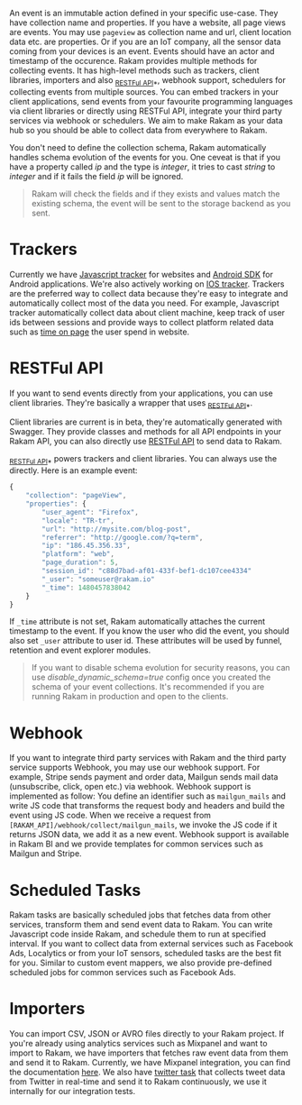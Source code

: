 An event is an immutable action defined in your specific use-case. They have collection name and properties. If you have a website, all page views are events. You may use `pageview` as collection name and url, client location data etc. are properties. Or if you are an IoT company, all the sensor data coming from your devices is an event. Events should have an actor and timestamp of the occurence. Rakam provides multiple methods for collecting events. It has high-level methods such as trackers, client libraries, importers and also <sub>[RESTFul API](//api.getrakam.com/#event)*</sub>, webhook support, schedulers for collecting events from multiple sources. You can embed trackers in your client applications, send events from your favourite programming languages via client libraries or directly using RESTFul API, integrate your third party services via webhook or schedulers. We aim to make Rakam as your data hub so you should be able to collect data from everywhere to Rakam.

You don't need to define the collection schema, Rakam automatically handles schema evolution of the events for you. One ceveat is that if you have a property called *ip* and the type is *integer*, it tries to cast *string* to *integer* and if it fails the field *ip* will be ignored.

> Rakam will check the fields and if they exists and values match the existing schema, the event will be sent to the storage backend as you sent. 

# Trackers

Currently we have [Javascript tracker](https://rakam.io/doc/buremba/rakam-javascript/master/README) for websites and [Android SDK](https://rakam.io/doc/buremba/rakam-android/master/README) for Android applications. We're also actively working on [IOS tracker](https://rakam.io/doc/buremba/rakam-ios/master/README). Trackers are the preferred way to collect data because they're easy to integrate and automatically collect most of the data you need. For example, Javascript tracker automatically collect data about client machine, keep track of user ids between sessions and provide ways to collect platform related data such as [time on page](https://rakam.io/doc/buremba/rakam-javascript/master/README#timer) the user spend in website.

# RESTFul API

If you want to send events directly from your applications, you can use client libraries. They're basically a wrapper that uses <sub>[RESTFul API](//api.getrakam.com/#event)*</sub>.

Client libraries are current is in beta, they're automatically generated with Swagger. They provide classes and methods for all API endpoints in your Rakam API, you can also directly use [RESTFul API](https://api.rakam.io) to send data to Rakam.

<sub>[RESTFul API](//api.getrakam.com/#event)*</sub> powers trackers and client libraries. You can always use the directly. Here is an example event:

```javascript
{
    "collection": "pageView",
    "properties": {
        "user_agent": "Firefox",
        "locale": "TR-tr",
        "url": "http://mysite.com/blog-post",
        "referrer": "http://google.com/?q=term",
        "ip": "186.45.356.33",
        "platform": "web",
        "page_duration": 5,
        "session_id": "c88d7bad-af01-433f-bef1-dc107cee4334"
        "_user": "someuser@rakam.io"
        "_time": 1480457838042
    }
}
```

If `_time` attribute is not set, Rakam automatically attaches the current timestamp to the event. If you know the user who did the event, you should also set `_user` attribute to user id. These attributes will be used by funnel, retention and event explorer modules.

> If you want to disable schema evolution for security reasons, you can use *disable_dynamic_schema=true* config once you created the schema of your event collections. It's recommended if you are running Rakam in production and open to the clients.

# Webhook

If you want to integrate third party services with Rakam and the third party service supports Webhook, you may use our webhook support. For example, Stripe sends payment and order data, Mailgun sends mail data (unsubscribe, click, open etc.) via webhook. Webhook support is implemented as follow: You define an identifier such as `mailgun_mails` and write JS code that transforms the request body and headers and build the event using JS code. When we receive a request from `[RAKAM_API]/webhook/collect/mailgun_mails`, we invoke the JS code if it returns JSON data, we add it as a new event.
Webhook support is available in Rakam BI and we provide templates for common services such as Mailgun and Stripe.

# Scheduled Tasks

Rakam tasks are basically scheduled jobs that fetches data from other services, transform them and send event data to Rakam. You can write Javascript code inside Rakam, and schedule them to run at specified interval. If you want to collect data from external services such as Facebook Ads, Localytics or from your IoT sensors, scheduled tasks are the best fit for you. Similar to custom event mappers, we also provide pre-defined scheduled jobs for common services such as Facebook Ads.

# Importers
You can import CSV, JSON or AVRO files directly to your Rakam project. If you're already using analytics services such as Mixpanel and want to import to Rakam, we have importers that fetches raw event data from them and send it to Rakam. Currently, we have Mixpanel integration, you can find the documentation [here](https://rakam.io/doc/buremba/rakam-data-importer/master/README).
We also have [twitter task](https://rakam.io/doc/buremba/rakam-twitter/master/README) that collects tweet data from Twitter in real-time and send it to Rakam continuously, we use it internally for our integration tests.


